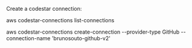 Create a codestar connection:

aws codestar-connections list-connections 

aws codestar-connections create-connection --provider-type GitHub --connection-name 'brunosouto-github-v2'